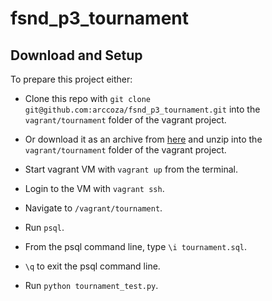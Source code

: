 # fsnd_p3_tournament

## Download and Setup
To prepare this project either:

- Clone this repo with `git clone git@github.com:arccoza/fsnd_p3_tournament.git` into the `vagrant/tournament` folder of the vagrant project.
- Or download it as an archive from [here](https://github.com/arccoza/fsnd_p3_tournament/archive/master.zip) and unzip into the `vagrant/tournament` folder of the vagrant project.

- Start vagrant VM with `vagrant up` from the terminal.
- Login to the VM with `vagrant ssh`.
- Navigate to `/vagrant/tournament`.
- Run `psql`.
- From the psql command line, type `\i tournament.sql`.
- `\q` to exit the psql command line.
- Run `python tournament_test.py`.
